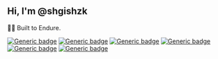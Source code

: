 ## Hi, I'm @shgishzk

👷‍♂️ Built to Endure.

[![Generic badge](https://img.shields.io/badge/-Laravel-000?style=flat&logo=laravel)](https://github.com/shgishzk) [![Generic badge](https://img.shields.io/badge/-Next.js-000?style=flat&logo=next-dot-js)](https://github.com/shgishzk) 
[![Generic badge](https://img.shields.io/badge/-Node.js-000?style=flat&logo=node-dot-js)](https://github.com/shgishzk) 
[![Generic badge](https://img.shields.io/badge/-AWS-000?style=flat&logo=amazon-aws)](https://github.com/shgishzk) [![Generic badge](https://img.shields.io/badge/-Docker-000?style=flat&logo=docker)](https://github.com/shgishzk) 
[![Generic badge](https://img.shields.io/badge/-MySQL-000?style=flat&logo=mysql)](https://github.com/shgishzk)
